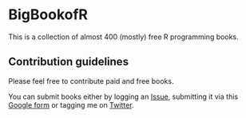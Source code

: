 

# BigBookofR

This is a collection of almost 400 (mostly) free R programming books. 


## Contribution guidelines

Please feel free to contribute paid and free books.

You can submit books either by logging an [Issue](https://github.com/oscarbaruffa/BigBookofR/issues), submitting it via this [Google form](https://docs.google.com/forms/d/e/1FAIpQLScLSaVzr8dh1dOE2M338QAhfvKfDkydB7QZGMrVWI-VudhQbA/viewform) or tagging me on [Twitter](https://twitter.com/OscarBaruffa). 



